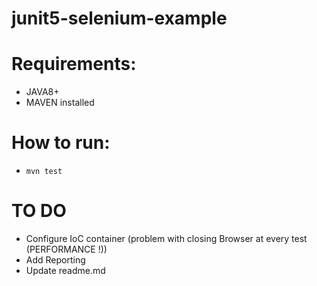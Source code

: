 # junit5-selenium-example

# Requirements: 
- JAVA8+
- MAVEN installed

# How to run: 
- ```mvn test```

# TO DO
- Configure IoC container (problem with closing Browser at every test (PERFORMANCE !))
- Add Reporting
- Update readme.md

